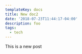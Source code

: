 ```yaml
---
templateKey: docs
title: New doc2
date: '2018-07-23T11:44:17-04:00'
description: foo
tags:
  - tech
---
```

This is a new post
